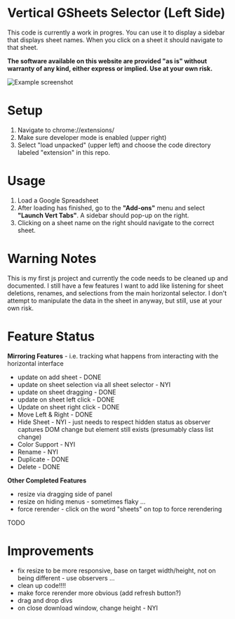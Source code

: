 # Vertical GSheets Selector (Left Side) #

This code is currently a work in progres. You can use it to display a sidebar that displays sheet names. When you click on a sheet it should navigate to that sheet.

**The software available on this website are provided "as is" without warranty of any kind, either express or implied. Use at your own risk.**


![Example screenshot](example01.png)

# Setup #

1. Navigate to chrome://extensions/
2. Make sure developer mode is enabled (upper right)
3. Select "load unpacked" (upper left) and choose the code directory labeled "extension" in this repo.

# Usage #

1. Load a Google Spreadsheet
2. After loading has finished, go to the **"Add-ons"** menu and select **"Launch Vert Tabs"**. A sidebar should pop-up on the right.
3. Clicking on a sheet name on the right should navigate to the correct sheet.

# Warning Notes #

This is my first js project and currently the code needs to be cleaned up and documented. I still have a few features I want to add like listening for sheet deletions, renames, and selections from the main horizontal selector. I don't attempt to manipulate the data in the sheet in anyway, but still, use at your own risk.

# Feature Status #

**Mirroring Features** - i.e. tracking what happens from interacting with the horizontal interface

- update on add sheet - DONE
- update on sheet selection via all sheet selector - NYI
- update on sheet dragging - DONE
- update on sheet left click - DONE
- Update on sheet right click - DONE
- Move Left & Right - DONE
- Hide Sheet - NYI - just needs to respect hidden status as observer captures DOM change but element still exists (presumably class list change)
- Color Support - NYI
- Rename - NYI
- Duplicate - DONE
- Delete - DONE

**Other Completed Features**

- resize via dragging side of panel
- resize on hiding menus - sometimes flaky ...
- force rerender - click on the word "sheets" on top to force rerendering

TODO

# Improvements #

- fix resize to be more responsive, base on target width/height, not on being different - use observers ...
- clean up code!!!!
- make force rerender more obvious (add refresh button?)
- drag and drop divs
- on close download window, change height - NYI
